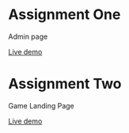 # Assignment One
  Admin page

[Live demo](https://abhinav-22-tech.github.io/golive-admin/)

# Assignment Two
  Game Landing Page

[Live demo]()